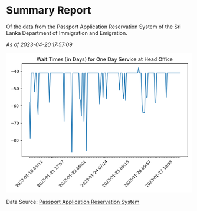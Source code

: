 # Summary Report

Of the data from the Passport Application Reservation System of the Sri Lanka Department of Immigration and Emigration.

*As of 2023-04-20 17:57:09*

![Wait Time Chart](summary.wait_time_chart.png)

Data Source: [Passport Application Reservation System](https://eservices.immigration.gov.lk:8443/appointment/pages/reservationApplication.xhtml)